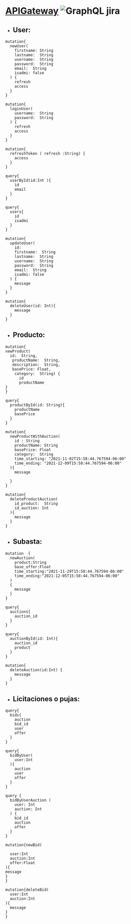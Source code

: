 #  [APIGateway](https://apigateway-p29.herokuapp.com/) ![GraphQL](https://cdn.iconscout.com/icon/free/png-256/graphql-3521468-2944912.png) jira
- ## User: 

```
mutation{
  newUser(
    firstname: String
    lastname:  String
    username:  String
    password:  String
    email:  String
    isadmi: false
  ) {
    refresh
    access
  }
}
```
```
mutation{
  loginUser(
    username:  String
    password:  String
  ) {
    refresh
    access 
  }
}
```
```
mutation{
  refreshToken ( refresh :String) {
    access
  }
}
```
```
query{
  userById(id:Int ){
    id
    email
  }
}
```
```
query{
  users{
    id
    isadmi
  }
}
```
```
mutation{
  updateUser(
    id:
    firstname:  String
    lastname:  String
    username:  String
    password:  String
    email:  String
    isadmi: false
  ) {
    message
  }
}
```
```
mutation{
  deleteUser(id: Int){
    message
  }
}
```

- ## Producto: 
```
mutation{
newProduct(
  id:  String,
   productName:  String, 
   description:  String, 
   basePrice: Float,
    category:  String) {
      id
      productName
}
}
```
```
query{
  productById(id: String){
    productName
    basePrice
  }
}
```
```
mutation{
  newProductWithAuction(
    id : String
    productName: String
    basePrice: Float
    category:  String
    time_starting: "2021-11-02T15:58:44.767594-06:00"
    time_ending: "2021-12-09T15:58:44.767594-06:00"
  ){
    message

  }
}
```
```
mutation{
  deleteProductAuction(
    id_product:  String
    id_auction: Int
  ){
    message
  }
}
```

- ## Subasta:
```
mutation  {
  newAuction(
    product:String
    base_offer:Float
    time_starting:"2021-11-29T15:58:44.767594-06:00"
    time_ending:"2021-12-05T15:58:44.767594-06:00"
  )
  {
    message
  }
}
```
```
query{
  auctions{
    auction_id
  }
}
```
```
query{
  auctionById(id: Int){
    auction_id
    product
  }
}
```
```
mutation{
  deleteAuction(id:Int) {
    message
  }
}
```


- ## Licitaciones o pujas:
```
query{
  bids{
    auction
    bid_id
    user
    offer
  }
}
```
```
query{
  bidByUser(
    user:Int
  ){
    auction
    user
    offer
  }
}
```
```
query {
  bidByUserAuction (
    user: Int
    auction: Int
  ) {
    bid_id
    auction
    offer
  }
}
```
```
mutation{newBid(
 
  user:Int
  auction:Int
  offer:Float 
){
message
}
}
```
```
mutation{deleteBid(
  user:Int
  auction:Int
){
  message
}
}
```
